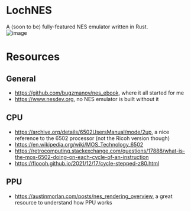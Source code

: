 # LochNES
A (soon to be) fully-featured NES emulator written in Rust.   
![image](https://github.com/user-attachments/assets/f9bc8688-1fcd-425c-a583-b189cc856515)


# Resources
## General
- https://github.com/bugzmanov/nes_ebook, where it all started for me
- https://www.nesdev.org, no NES emulator is built without it

## CPU
- https://archive.org/details/6502UsersManual/mode/2up, a nice reference to the 6502 processor (not the Ricoh version though)
- https://en.wikipedia.org/wiki/MOS_Technology_6502
- https://retrocomputing.stackexchange.com/questions/17888/what-is-the-mos-6502-doing-on-each-cycle-of-an-instruction
- https://floooh.github.io/2021/12/17/cycle-stepped-z80.html
## PPU
- https://austinmorlan.com/posts/nes_rendering_overview, a great resource to understand how PPU works
